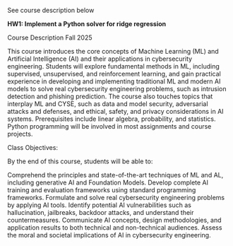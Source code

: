 See course description below

**HW1: Implement a Python solver for ridge regression**

Course Description
Fall 2025

This course introduces the core concepts of Machine Learning (ML) and Artificial Intelligence (AI) and their applications in cybersecurity engineering. Students will explore fundamental methods in ML, including supervised, unsupervised, and reinforcement learning, and gain practical experience in developing and implementing traditional ML and modern AI models to solve real cybersecurity engineering problems, such as intrusion detection and phishing prediction. The course also touches topics that interplay ML and CYSE, such as data and model security, adversarial attacks and defenses, and ethical, safety, and privacy considerations in AI systems. Prerequisites include linear algebra, probability, and statistics. Python programming will be involved in most assignments and course projects.

Class Objectives:   

By the end of this course, students will be able to:

Comprehend the principles and state-of-the-art techniques of ML and AL, including generative AI and Foundation Models.
Develop complete AI training and evaluation frameworks using standard programming frameworks.
Formulate and solve real cybersecurity engineering problems by applying AI tools.
Identify potential AI vulnerabilities such as hallucination, jailbreaks, backdoor attacks, and understand their countermeasures.
Communicate AI concepts, design methodologies, and application results to both technical and non-technical audiences.
Assess the moral and societal implications of AI in cybersecurity engineering.

